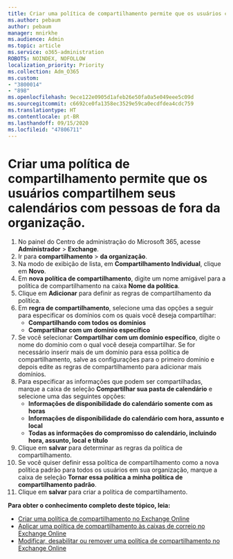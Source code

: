 ```yaml
---
title: Criar uma política de compartilhamento permite que os usuários compartilhem seus calendários com pessoas de fora da organização.
ms.author: pebaum
author: pebaum
manager: mnirkhe
ms.audience: Admin
ms.topic: article
ms.service: o365-administration
ROBOTS: NOINDEX, NOFOLLOW
localization_priority: Priority
ms.collection: Adm_O365
ms.custom:
- "3800014"
- "898"
ms.openlocfilehash: 9ece122e0905d1afeb26e50fa0a5e049eee5c09d
ms.sourcegitcommit: c6692ce0fa1358ec3529e59ca0ecdfdea4cdc759
ms.translationtype: HT
ms.contentlocale: pt-BR
ms.lasthandoff: 09/15/2020
ms.locfileid: "47806711"
---
```

# <a name="create-a-sharing-policy-to-allow-your-users-to-share-their-calendar-with-people-outside-your-organization"></a>Criar uma política de compartilhamento permite que os usuários compartilhem seus calendários com pessoas de fora da organização.

1. No painel do Centro de administração do Microsoft 365, acesse **Administrador** > **Exchange**.
2. Ir para **compartilhamento** > **da organização**.
3. Na modo de exibição de lista, em **Compartilhamento Individual**, clique em **Novo**.
4. Em **nova política de compartilhamento**, digite um nome amigável para a política de compartilhamento na caixa **Nome da política**.
5. Clique em **Adicionar** para definir as regras de compartilhamento da política.
6. Em **regra de compartilhamento**, selecione uma das opções a seguir para especificar os domínios com os quais você deseja compartilhar:
    - **Compartilhando com todos os domínios**
    - **Compartilhar com um domínio específico**
8. Se você selecionar **Compartilhar com um domínio específico**, digite o nome do domínio com o qual você deseja compartilhar. Se for necessário inserir mais de um domínio para essa política de compartilhamento, salve as configurações para o primeiro domínio e depois edite as regras de compartilhamento para adicionar mais domínios.
9. Para especificar as informações que podem ser compartilhadas, marque a caixa de seleção **Compartilhar sua pasta de calendário** e selecione uma das seguintes opções:
    - **Informações de disponibilidade do calendário somente com as horas**
    - **Informações de disponibilidade do calendário com hora, assunto e local**
    - **Todas as informações do compromisso do calendário, incluindo hora, assunto, local e título**
11. Clique em **salvar** para determinar as regras da política de compartilhamento.
12. Se você quiser definir essa política de compartilhamento como a nova política padrão para todos os usuários em sua organização, marque a caixa de seleção **Tornar essa política a minha política de compartilhamento padrão**.
13. Clique em **salvar** para criar a política de compartilhamento.  

**Para obter o conhecimento completo deste tópico, leia:**

- [Criar uma política de compartilhamento no Exchange Online](https://docs.microsoft.com/exchange/sharing/sharing-policies/create-a-sharing-policy)
- [Aplicar uma política de compartilhamento às caixas de correio no Exchange Online](https://docs.microsoft.com/exchange/sharing/sharing-policies/apply-a-sharing-policy)
- [Modificar, desabilitar ou remover uma política de compartilhamento no Exchange Online](https://docs.microsoft.com/exchange/sharing/sharing-policies/modify-a-sharing-policy)